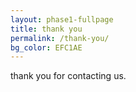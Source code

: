 ```yaml
---
layout: phase1-fullpage
title: thank you
permalink: /thank-you/
bg_color: EFC1AE
---
```

<div class="grid">
    <div class="frow centered">
        thank you for contacting us.
    </div>
</div>
